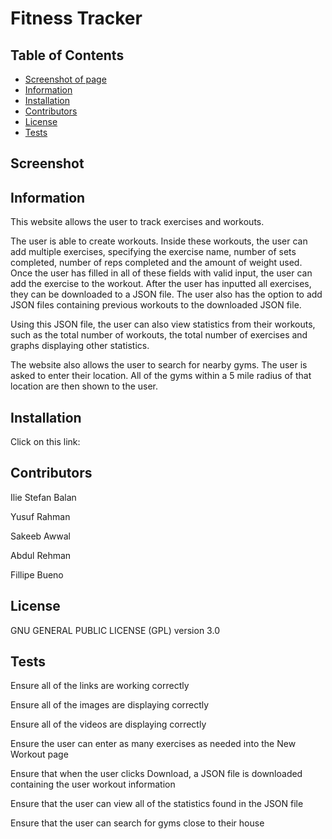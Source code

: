 # Fitness Tracker

## Table of Contents
* [Screenshot of page](#screenshot)
* [Information](#information)
* [Installation](#installation)
* [Contributors](#contributors)
* [License](#license)
* [Tests](#tests)

## Screenshot

## Information
This website allows the user to track exercises and workouts.

The user is able to create workouts. Inside these workouts, the user can add multiple exercises, specifying the exercise name, number of sets completed, number of reps completed and the amount of weight used. Once the user has filled in all of these fields with valid input, the user can add the exercise to the workout. After the user has inputted all exercises, they can be downloaded to a JSON file. The user also has the option to add JSON files containing previous workouts to the downloaded JSON file.

Using this JSON file, the user can also view statistics from their workouts, such as the total number of workouts, the total number of exercises and graphs displaying other statistics.

The website also allows the user to search for nearby gyms. The user is asked to enter their location. All of the gyms within a 5 mile radius of that location are then shown to the user. 

## Installation
Click on this link:

## Contributors
Ilie Stefan Balan

Yusuf Rahman

Sakeeb Awwal

Abdul Rehman

Fillipe Bueno

## License
GNU GENERAL PUBLIC LICENSE (GPL) version 3.0

## Tests
Ensure all of the links are working correctly

Ensure all of the images are displaying correctly

Ensure all of the videos are displaying correctly

Ensure the user can enter as many exercises as needed into the New Workout page

Ensure that when the user clicks Download, a JSON file is downloaded containing the user workout information

Ensure that the user can view all of the statistics found in the JSON file

Ensure that the user can search for gyms close to their house
